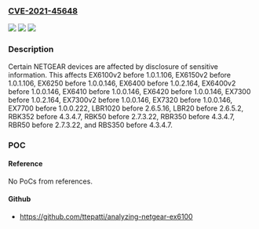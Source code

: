 ### [CVE-2021-45648](https://cve.mitre.org/cgi-bin/cvename.cgi?name=CVE-2021-45648)
![](https://img.shields.io/static/v1?label=Product&message=n%2Fa&color=blue)
![](https://img.shields.io/static/v1?label=Version&message=n%2Fa&color=blue)
![](https://img.shields.io/static/v1?label=Vulnerability&message=n%2Fa&color=brighgreen)

### Description

Certain NETGEAR devices are affected by disclosure of sensitive information. This affects EX6100v2 before 1.0.1.106, EX6150v2 before 1.0.1.106, EX6250 before 1.0.0.146, EX6400 before 1.0.2.164, EX6400v2 before 1.0.0.146, EX6410 before 1.0.0.146, EX6420 before 1.0.0.146, EX7300 before 1.0.2.164, EX7300v2 before 1.0.0.146, EX7320 before 1.0.0.146, EX7700 before 1.0.0.222, LBR1020 before 2.6.5.16, LBR20 before 2.6.5.2, RBK352 before 4.3.4.7, RBK50 before 2.7.3.22, RBR350 before 4.3.4.7, RBR50 before 2.7.3.22, and RBS350 before 4.3.4.7.

### POC

#### Reference
No PoCs from references.

#### Github
- https://github.com/ttepatti/analyzing-netgear-ex6100

